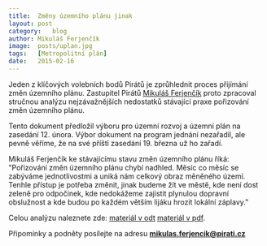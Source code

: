 ```yaml
---
title:	Změny územního plánu jinak
layout:	post
category:	blog
author:	Mikuláš Ferjenčík
image:	posts/uplan.jpg
tags:	[Metropolitní plán]
date:	2015-02-16
---
```


Jeden z klíčových volebních bodů Pirátů je zprůhlednit proces přijímání změn územního plánu. Zastupitel Pirátů [Mikuláš Ferjenčík](http://praha.pirati.cz/mikulas-ferjencik.html) proto zpracoval stručnou analýzu nejzávažnějších nedostatků stávající praxe pořizování změn územního plánu. 

Tento dokument předložil výboru pro územní rozvoj a územní plán na zasedání 12. února. Výbor dokument na program jednání nezařadil, ale pevně věříme, že na své příští zasedání 19. března už ho zařadí. 

Mikuláš Ferjenčík ke stávajícímu stavu změn územního plánu říká: "Pořizování změn územního plánu chybí nadhled. Měsíc co měsíc se zabýváme jednotlivostmi a uniká nám celkový obraz měněného území. Tenhle přístup je potřeba změnit, jinak budeme žít ve městě, kde není dost zeleně pro odpočinek, kde nedokážeme zajistit plynulou dopravní obslužnost a kde budou po každém větším lijáku hrozit lokální záplavy."

Celou analýzu naleznete zde: [materiál v odt](/assets/odt/navrh_up.odt) [materiál v pdf](/assets/pdf/navrh_up.pdf).

Připomínky a podněty posílejte na adresu **mikulas.ferjencik@pirati.cz**


